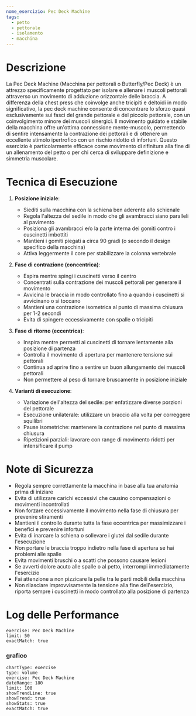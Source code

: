 ```yaml
---
nome_esercizio: Pec Deck Machine
tags:
  - petto
  - pettorale
  - isolamento
  - macchina
---
```


# Descrizione

La Pec Deck Machine (Macchina per pettorali o Butterfly/Pec Deck) è un attrezzo specificamente progettato per isolare e allenare i muscoli pettorali attraverso un movimento di adduzione orizzontale delle braccia. A differenza della chest press che coinvolge anche tricipiti e deltoidi in modo significativo, la pec deck machine consente di concentrare lo sforzo quasi esclusivamente sui fasci del grande pettorale e del piccolo pettorale, con un coinvolgimento minore dei muscoli sinergici. Il movimento guidato e stabile della macchina offre un'ottima connessione mente-muscolo, permettendo di sentire intensamente la contrazione dei pettorali e di ottenere un eccellente stimolo ipertrofico con un rischio ridotto di infortuni. Questo esercizio è particolarmente efficace come movimento di rifinitura alla fine di un allenamento del petto o per chi cerca di sviluppare definizione e simmetria muscolare.

# Tecnica di Esecuzione

1. **Posizione iniziale**:

   - Siediti sulla macchina con la schiena ben aderente allo schienale
   - Regola l'altezza del sedile in modo che gli avambracci siano paralleli al pavimento
   - Posiziona gli avambracci e/o la parte interna dei gomiti contro i cuscinetti imbottiti
   - Mantieni i gomiti piegati a circa 90 gradi (o secondo il design specifico della macchina)
   - Attiva leggermente il core per stabilizzare la colonna vertebrale

2. **Fase di contrazione (concentrica)**:

   - Espira mentre spingi i cuscinetti verso il centro
   - Concentrati sulla contrazione dei muscoli pettorali per generare il movimento
   - Avvicina le braccia in modo controllato fino a quando i cuscinetti si avvicinano o si toccano
   - Mantieni una contrazione isometrica al punto di massima chiusura per 1-2 secondi
   - Evita di spingere eccessivamente con spalle o tricipiti

3. **Fase di ritorno (eccentrica)**:

   - Inspira mentre permetti ai cuscinetti di tornare lentamente alla posizione di partenza
   - Controlla il movimento di apertura per mantenere tensione sui pettorali
   - Continua ad aprire fino a sentire un buon allungamento dei muscoli pettorali
   - Non permettere al peso di tornare bruscamente in posizione iniziale

4. **Varianti di esecuzione**:
   - Variazione dell'altezza del sedile: per enfatizzare diverse porzioni del pettorale
   - Esecuzione unilaterale: utilizzare un braccio alla volta per correggere squilibri
   - Pause isometriche: mantenere la contrazione nel punto di massima chiusura
   - Ripetizioni parziali: lavorare con range di movimento ridotti per intensificare il pump

# Note di Sicurezza

- Regola sempre correttamente la macchina in base alla tua anatomia prima di iniziare
- Evita di utilizzare carichi eccessivi che causino compensazioni o movimenti incontrollati
- Non forzare eccessivamente il movimento nella fase di chiusura per prevenire stiramenti
- Mantieni il controllo durante tutta la fase eccentrica per massimizzare i benefici e prevenire infortuni
- Evita di inarcare la schiena o sollevare i glutei dal sedile durante l'esecuzione
- Non portare le braccia troppo indietro nella fase di apertura se hai problemi alle spalle
- Evita movimenti bruschi o a scatti che possono causare lesioni
- Se avverti dolore acuto alle spalle o al petto, interrompi immediatamente l'esercizio
- Fai attenzione a non pizzicare la pelle tra le parti mobili della macchina
- Non rilasciare improvvisamente la tensione alla fine dell'esercizio, riporta sempre i cuscinetti in modo controllato alla posizione di partenza

# Log delle Performance

```workout-log
exercise: Pec Deck Machine
limit: 50
exactMatch: true
```

### grafico

```workout-chart
chartType: exercise
type: volume
exercise: Pec Deck Machine
dateRange: 180
limit: 100
showTrendLine: true
showTrend: true
showStats: true
exactMatch: true
```
